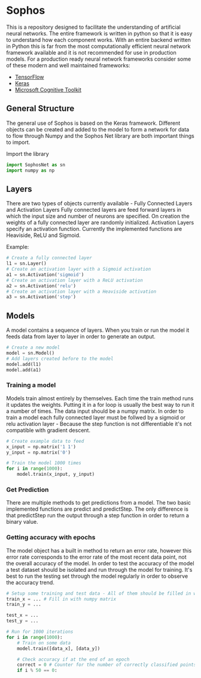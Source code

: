 # Sophos

This is a repository designed to facilitate the understanding of artificial neural networks. The entire framework is written in python so that it is easy to understand how each component works.
With an entire backend written in Python this is far from the most computationally efficient neural network framework available and it is not recommended for use in production models.
For a production ready neural network frameworks consider some of these modern and well maintained frameworks:
* [TensorFlow](https://www.tensorflow.org/)
* [Keras](https://keras.io/)
* [Microsoft Cognitive Toolkit](https://www.microsoft.com/en-us/cognitive-toolkit/)

## General Structure
The general use of Sophos is based on the Keras framework. Different objects can be created and added to the model to form a network for data to flow through
Numpy and the Sophos Net library are both important things to import.

Import the library
```python
import SophosNet as sn
import numpy as np
```

## Layers
There are two types of objects currently available - Fully Connected Layers and Activation Layers
Fully connected layers are feed forward layers in which the input size and number of neurons are specified. On creation the weights of a fully connected layer are randomly initialized.
Activation Layers specify an activation function. Currently the implemented functions are Heaviside, ReLU and Sigmoid.

Example:
```python
# Create a fully connected layer
l1 = sn.Layer()
# Create an activation layer with a Sigmoid activation
a1 = sn.Activation('sigmoid')
# Create an activation layer with a ReLU activation
a2 = sn.Activation('relu')
# Create an activation layer with a Heaviside activation
a3 = sn.Activation('step')
```

## Models
A model contains a sequence of layers. When you train or run the model it feeds data from layer to layer in order to generate an output.

```python
# Create a new model
model = sn.Model()
# Add layers created before to the model
model.add(l1)
model.add(a1)
```

### Training a model
Models train almost entirely by themselves. Each time the train method runs it updates the weights. Putting it in a for loop is usually the best way to run it a number of times. The data input should be a numpy matrix.
In order to train a model each fully connected layer must be follwed by a sigmoid or relu activation layer - Because the step function is not differentiable it's not compatible with gradient descent.

```python
# Create example data to feed
x_input = np.matrix('1 1')
y_input = np.matrix('0')

# Train the model 1000 times
for i in range(1000):
	model.train(x_input, y_input)
```


### Get Prediction
There are multiple methods to get predictions from a model. The two basic implemented functions are predict and predictStep. The only difference is that predictStep run the output through a step function in order to return a binary value.


### Getting accuracy with epochs
The model object has a built in method to return an error rate, however this error rate corresponds to the error rate of the most recent data point, not the overall accuracy of the model. In order to test the accuracy of the model a test dataset should be isolated and run through the model for training.
It's best to run the testing set through the model regularly in order to observe the accuracy trend. 
```python
# Setup some training and test data - All of them should be filled in with a numpy matrix
train_x = ... # Fill in with numpy matrix
train_y = ...

test_x = ...
test_y = ...

# Run for 1000 iterations
for i in range(1000):
	# Train on some data
	model.train([data_x], [data_y])

	# Check accuracy if at the end of an epoch
	correct = 0 # Counter for the number of correctly classified points
	if i % 50 == 0:


```